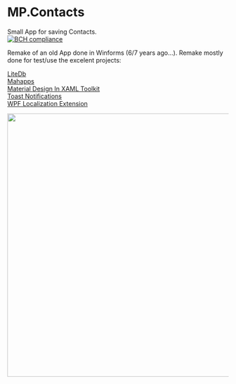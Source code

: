 # MP.Contacts
Small App for saving Contacts.   
[![BCH compliance](https://bettercodehub.com/edge/badge/miguelpimenta/MP.Contacts?branch=master)](https://bettercodehub.com/)

Remake of an old App done in Winforms (6/7 years ago...). Remake mostly done for test/use the excelent projects:

   [LiteDb](http://www.litedb.org/)   
   [Mahapps](https://mahapps.com/)   
   [Material Design In XAML Toolkit](http://materialdesigninxaml.net/)   
   [Toast Notifications](https://github.com/rafallopatka/ToastNotifications)   
   [WPF Localization Extension](https://github.com/XAMLMarkupExtensions/WPFLocalizationExtension)
   
<img src="https://github.com/miguelpimenta/MP.Contacts/blob/master/Gif/sample.gif" width="800" height="600" />
   
